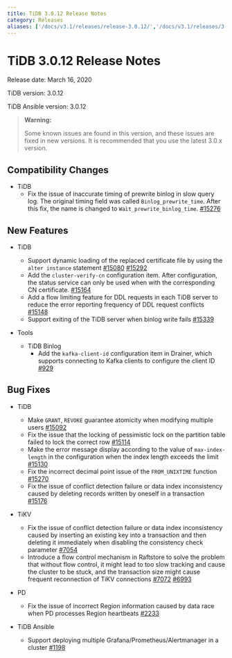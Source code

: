 ```yaml
---
title: TiDB 3.0.12 Release Notes
category: Releases
aliases: ['/docs/v3.1/releases/release-3.0.12/','/docs/v3.1/releases/3.0.12/']
---
```


# TiDB 3.0.12 Release Notes

Release date: March 16, 2020

TiDB version: 3.0.12

TiDB Ansible version: 3.0.12

> **Warning:**
>
> Some known issues are found in this version, and these issues are fixed in new versions. It is recommended that you use the latest 3.0.x version.

## Compatibility Changes

+ TiDB
    - Fix the issue of inaccurate timing of prewrite binlog in slow query log. The original timing field was called `Binlog_prewrite_time`. After this fix, the name is changed to `Wait_prewrite_binlog_time`. [#15276](https://github.com/pingcap/tidb/pull/15276)

## New Features

+ TiDB
    - Support dynamic loading of the replaced certificate file by using the `alter instance` statement [#15080](https://github.com/pingcap/tidb/pull/15080) [#15292](https://github.com/pingcap/tidb/pull/15292)
    - Add the `cluster-verify-cn` configuration item. After configuration, the status service can only be used when with the corresponding CN certificate. [#15164](https://github.com/pingcap/tidb/pull/15164)
    - Add a flow limiting feature for DDL requests in each TiDB server to reduce the error reporting frequency of DDL request conflicts [#15148](https://github.com/pingcap/tidb/pull/15148)
    - Support exiting of the TiDB server when binlog write fails [#15339](https://github.com/pingcap/tidb/pull/15339)

+ Tools
    - TiDB Binlog
        - Add the `kafka-client-id` configuration item in Drainer, which supports connecting to Kafka clients to configure the client ID [#929](https://github.com/pingcap/tidb-binlog/pull/929)

## Bug Fixes

+ TiDB
    - Make `GRANT`, `REVOKE` guarantee atomicity when modifying multiple users [#15092](https://github.com/pingcap/tidb/pull/15092)
    - Fix the issue that the locking of pessimistic lock on the partition table failed to lock the correct row [#15114](https://github.com/pingcap/tidb/pull/15114)
    - Make the error message display according to the value of `max-index-length` in the configuration when the index length exceeds the limit [#15130](https://github.com/pingcap/tidb/pull/15130)
    - Fix the incorrect decimal point issue of the `FROM_UNIXTIME` function [#15270](https://github.com/pingcap/tidb/pull/15270)
    - Fix the issue of conflict detection failure or data index inconsistency caused by deleting records written by oneself in a transaction [#15176](https://github.com/pingcap/tidb/pull/15176)

+ TiKV
    - Fix the issue of conflict detection failure or data index inconsistency caused by inserting an existing key into a transaction and then deleting it immediately when disabling the consistency check parameter [#7054](https://github.com/tikv/tikv/pull/7054)
    - Introduce a flow control mechanism in Raftstore to solve the problem that without flow control, it might lead to too slow tracking and cause the cluster to be stuck, and the transaction size might cause frequent reconnection of TiKV connections [#7072](https://github.com/tikv/tikv/pull/7072) [#6993](https://github.com/tikv/tikv/pull/6993)

+ PD
    - Fix the issue of incorrect Region information caused by data race when PD processes Region heartbeats [#2233](https://github.com/pingcap/pd/pull/2233)

+ TiDB Ansible
    - Support deploying multiple Grafana/Prometheus/Alertmanager in a cluster [#1198](https://github.com/pingcap/tidb-ansible/pull/1198)
